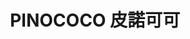 ---
title: "PINOCOCO 皮諾可可"
description: "PINOCOCO 皮諾可可"
layout: shop
keywords:
  - 美食競賽
  - 台灣美食
  - 美食精選
datePublished: "2025-06-30"
dateModified: "2025-07-05"
city: "台中市"
district: "南屯區"
address: "台中市南屯區益豐路四段689號"
phone: "0423803357"
geo: "24.15053043965355, 120.62854686110784"
google_map: "https://maps.app.goo.gl/JZmMU3Zv4UZnikZVA"
footinder: "https://footinder.com.tw/%E5%8F%B0%E4%B8%AD%E5%B8%82%E5%8D%97%E5%B1%AF%E5%8D%80/644/"
official: "https://www.facebook.com/pinococo23803357/"
award:
  - name: "500盤"
    year: "2024"
    entries:
      - dishes:
          - "馬世卡邦起士櫛瓜比薩"

---